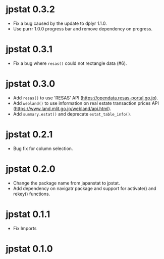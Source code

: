 # jpstat 0.3.2

* Fix a bug caused by the update to dplyr 1.1.0.
* Use purrr 1.0.0 progress bar and remove dependency on progress.

# jpstat 0.3.1

* Fix a bug where `resas()` could not rectangle data (#6).

# jpstat 0.3.0

* Add `resas()` to use 'RESAS' API (https://opendata.resas-portal.go.jp).
* Add `webland()` to use information on real estate transaction prices API 
(https://www.land.mlit.go.jp/webland/api.html).
* Add `summary.estat()` and deprecate `estat_table_info()`.

# jpstat 0.2.1

* Bug fix for column selection.

# jpstat 0.2.0

* Change the package name from japanstat to jpstat.
* Add dependency on navigatr package and support for activate() and rekey() 
  functions.

# jpstat 0.1.1

* Fix Imports

# jpstat 0.1.0
